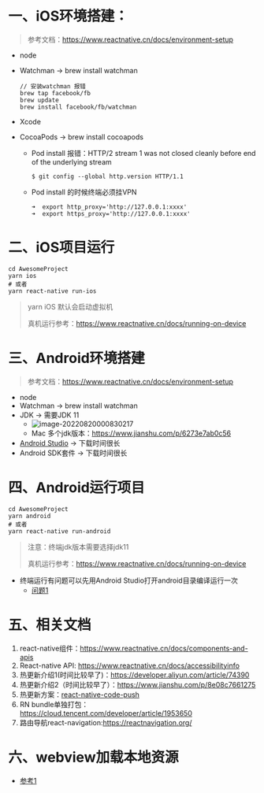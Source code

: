 # 一、iOS环境搭建：

> 参考文档：https://www.reactnative.cn/docs/environment-setup

- node

- Watchman -> brew install watchman

  ```
  // 安装watchman 报错
  brew tap facebook/fb
  brew update
  brew install facebook/fb/watchman
  ```

- Xcode

- CocoaPods -> brew install cocoapods

  - Pod install 报错：HTTP/2 stream 1 was not closed cleanly before end of the underlying stream

    ```
    $ git config --global http.version HTTP/1.1
    ```

  - Pod install 的时候终端必须挂VPN

    ```
    ➜  export http_proxy='http://127.0.0.1:xxxx'
    ➜  export https_proxy='http://127.0.0.1:xxxx'
    ```


# 二、iOS项目运行

```
cd AwesomeProject
yarn ios
# 或者
yarn react-native run-ios
```

> yarn iOS 默认会启动虚拟机
>
> 真机运行参考：https://www.reactnative.cn/docs/running-on-device

# 三、Android环境搭建

> 参考文档：https://www.reactnative.cn/docs/environment-setup

- node
- Watchman -> brew install watchman
- JDK -> 需要JDK 11
  - ![image-20220820000830217](/var/folders/jx/mkl3ndb93kb02w7q_95nl1pc0000gn/T/abnerworks.Typora/image-20220820000830217.png)
  - Mac 多个jdk版本：https://www.jianshu.com/p/6273e7ab0c56
- [ Android Studio](https://developer.android.google.cn/studio/) -> 下载时间很长
- Android SDK套件 -> 下载时间很长

# 四、Android运行项目

```
cd AwesomeProject
yarn android
# 或者
yarn react-native run-android
```

> 注意：终端jdk版本需要选择jdk11
>
> 真机运行参考：https://www.reactnative.cn/docs/running-on-device

- 终端运行有问题可以先用Android Studio打开android目录编译运行一次
  - [问题1](https://stackoverflow.com/questions/66980512/android-studio-error-android-gradle-plugin-requires-java-11-to-run-you-are-cur)

# 五、相关文档

1. react-native组件：https://www.reactnative.cn/docs/components-and-apis
2. React-native API: https://www.reactnative.cn/docs/accessibilityinfo
3. 热更新介绍1(时间比较早了)：https://developer.aliyun.com/article/74390
4. 热更新介绍2（时间比较早了）：https://www.jianshu.com/p/8e08c7661275
5. 热更新方案：[react-native-code-push](https://github.com/microsoft/react-native-code-push)
6. RN bundle单独打包： https://cloud.tencent.com/developer/article/1953650
7. 路由导航react-navigation:https://reactnavigation.org/

# 六、webview加载本地资源

- [参考1](https://liruwei.github.io/2017/08/02/ReactNative-%E6%9C%AC%E5%9C%B0%E8%B5%84%E6%BA%90%E6%96%87%E4%BB%B6/)



